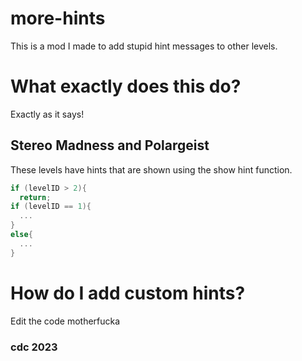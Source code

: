 # more-hints
This is a mod I made to add stupid hint messages to other levels.

# What exactly does this do?
Exactly as it says!

## Stereo Madness and Polargeist
These levels have hints that are shown using the show hint function.
```cpp
if (levelID > 2){
  return;
if (levelID == 1){
  ...
}
else{
  ...
}
```
# How do I add custom hints?
Edit the code motherfucka

### cdc 2023
